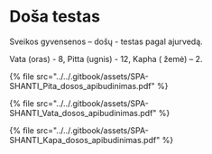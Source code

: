 # Doša testas

Sveikos gyvensenos – došų - testas pagal ajurvedą.

Vata (oras) - 8, Pitta (ugnis) - 12, Kapha ( žemė) – 2.

{% file src="../../.gitbook/assets/SPA-SHANTI_Pita_dosos_apibudinimas.pdf" %}

{% file src="../../.gitbook/assets/SPA-SHANTI_Vata_dosos_apibudinimas.pdf" %}

{% file src="../../.gitbook/assets/SPA-SHANTI_Kapa_dosos_apibudinimas.pdf" %}
